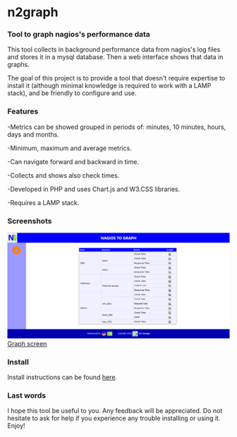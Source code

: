 # n2graph
### Tool to graph nagios's performance data

This tool collects in background performance data from nagios's log files and stores it in a mysql database. Then a web interface shows that data in graphs. 

The goal of this project is to provide a tool that doesn't require expertise to install it (although minimal knowledge is required to work with a LAMP stack), and be friendly to configure and use. 

### Features

-Metrics can be showed grouped in periods of: minutes, 10 minutes, hours, days and months.

-Minimum, maximum and average metrics.

-Can navigate forward and backward in time.

-Collects and shows also check times. 

-Developed in PHP and uses Chart.js and W3.CSS libraries.

-Requires a LAMP stack.

### Screenshots

![Main screen](docs/n2g_ex1.png) [Graph screen](docs/n2g_ex2.png)

### Install

Install instructions can be found [here](docs/INSTALL.md).

### Last words

I hope this tool be useful to you. Any feedback will be appreciated. Do not hesitate to ask for help if you experience any trouble installing or using it.
Enjoy!



